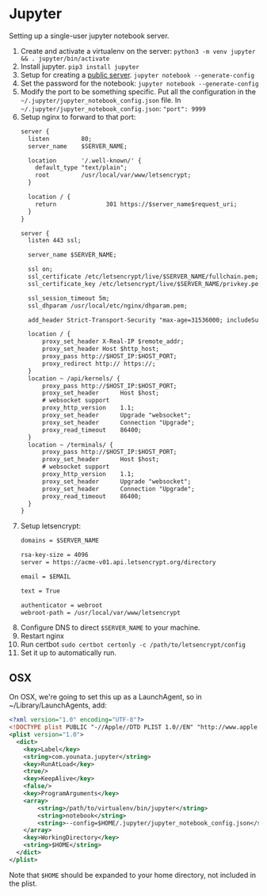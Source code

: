 # Jupyter

Setting up a single-user jupyter notebook server.

1. Create and activate a virtualenv on the server:
   `python3 -m venv jupyter && . jupyter/bin/activate`
2. Install jupyter.
   `pip3 install jupyter`
3. Setup for creating a [public server](https://jupyter-server.readthedocs.io/en/latest/operators/public-server.html).
   `jupyter notebook --generate-config`
4. Set the password for the notebook:
   `jupyter notebook --generate-config`
5. Modify the port to be something specific. Put all the configuration in the `~/.jupyter/jupyter_notebook_config.json` file.
   In `~/.jupyter/jupyter_notebook_config.json`:
      `"port": 9999`
6. Setup nginx to forward to that port:
   ```txt
   server {
     listen         80;
     server_name    $SERVER_NAME;
   
     location       '/.well-known/' {
       default_type "text/plain";
       root         /usr/local/var/www/letsencrypt;
     }
   
     location / {
       return              301 https://$server_name$request_uri;
     }
   }
   
   server {
     listen 443 ssl;
   
     server_name $SERVER_NAME;
   
     ssl on;
     ssl_certificate /etc/letsencrypt/live/$SERVER_NAME/fullchain.pem;
     ssl_certificate_key /etc/letsencrypt/live/$SERVER_NAME/privkey.pem;
   
     ssl_session_timeout 5m;
     ssl_dhparam /usr/local/etc/nginx/dhparam.pem;
   
     add_header Strict-Transport-Security "max-age=31536000; includeSubdomains;";
   
     location / {
         proxy_set_header X-Real-IP $remote_addr;
         proxy_set_header Host $http_host;
         proxy_pass http://$HOST_IP:$HOST_PORT;
         proxy_redirect http:// https://;
     }
     location ~ /api/kernels/ {
         proxy_pass http://$HOST_IP:$HOST_PORT;
         proxy_set_header      Host $host;
         # websocket support
         proxy_http_version    1.1;
         proxy_set_header      Upgrade "websocket";
         proxy_set_header      Connection "Upgrade";
         proxy_read_timeout    86400;
     }
     location ~ /terminals/ {
         proxy_pass http://$HOST_IP:$HOST_PORT;
         proxy_set_header      Host $host;
         # websocket support
         proxy_http_version    1.1;
         proxy_set_header      Upgrade "websocket";
         proxy_set_header      Connection "Upgrade";
         proxy_read_timeout    86400;
     }
   }
   ```
7. Setup letsencrypt:
   ```txt
   domains = $SERVER_NAME

   rsa-key-size = 4096
   server = https://acme-v01.api.letsencrypt.org/directory
   
   email = $EMAIL
   
   text = True
   
   authenticator = webroot
   webroot-path = /usr/local/var/www/letsencrypt
   ```
8. Configure DNS to direct `$SERVER_NAME` to your machine.
9. Restart nginx
10. Run certbot
   `sudo certbot certonly -c /path/to/letsencrypt/config`
11. Set it up to automatically run.

## OSX

On OSX, we're going to set this up as a LaunchAgent, so in ~/Library/LaunchAgents, add:

```xml
<?xml version="1.0" encoding="UTF-8"?>
<!DOCTYPE plist PUBLIC "-//Apple//DTD PLIST 1.0//EN" "http://www.apple.com/DTDs/PropertyList-1.0.dtd">
<plist version="1.0">
  <dict>
    <key>Label</key>
    <string>com.younata.jupyter</string>
    <key>RunAtLoad</key>
    <true/>
    <key>KeepAlive</key>
    <false/>
    <key>ProgramArguments</key>
    <array>
        <string>/path/to/virtualenv/bin/jupyter</string>
        <string>notebook</string>
        <string>--config=$HOME/.jupyter/jupyter_notebook_config.json</string>
    </array>
    <key>WorkingDirectory</key>
    <string>$HOME</string>
  </dict>
</plist>
```

Note that `$HOME` should be expanded to your home directory, not included in the plist.
